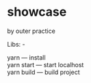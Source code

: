 # showcase
by outer practice

Libs: -

yarn — install  
yarn start — start localhost  
yarn build — build project  
